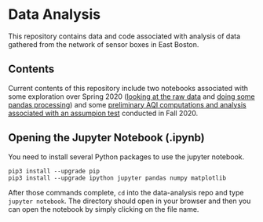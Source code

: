 # Data Analysis
This repository contains data and code associated with analysis of data gathered from the network of sensor boxes in East Boston.

## Contents
Current contents of this repository include two notebooks associated with some exploration over Spring 2020 ([looking at the raw data](https://github.com/airpartners/data-analysis/blob/master/SP19-raw-data-analysis-test.ipynb) and [doing some pandas processing](https://github.com/airpartners/data-analysis/blob/master/SP19-data-analysis-test.ipynb)) and some [preliminary AQI computations and analysis](https://github.com/airpartners/data-analysis/blob/master/aqi-analysis.ipynb) [associated with an assumpion test](https://docs.google.com/document/d/1EtGzySFGZ5PVPhCsywW77AdkwYG_axO-Zp_cfnLsTVg/edit?usp=sharing) conducted in Fall 2020.

## Opening the Jupyter Notebook (.ipynb)
You need to install several Python packages to use the jupyter notebook.
```
pip3 install --upgrade pip
pip3 install --upgrade ipython jupyter pandas numpy matplotlib
```

After those commands complete, `cd` into the data-analysis repo and type `jupyter notebook`. The directory should open in your browser and then you can open the notebook by simply clicking on the file name.
